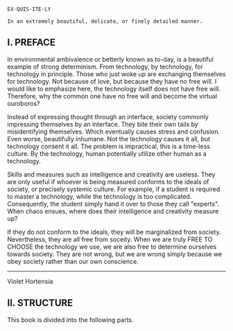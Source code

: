 ```
EX·QUIS·ITE·LY

In an extremely beautiful, delicate, or finely detailed manner.
```

## I. PREFACE

In environmental ambivalence or betterly known as to-day, is a beautiful example of strong determinism. From technology,
by technology, for technology in principle. Those who just woke up are exchanging themselves for technology. Not because
of love, but because they have no free will. I would like to emphasize here, the technology itself does not have free
will. Therefore, why the common one have no free will and become the virtual ouroboros?

Instead of expressing thought through an interface, society commonly impressing themselves by an interface. They bite
their own tails by misidentifying themselves. Which eventually causes stress and confusion. Even worse, beautifully
inhumane. Not the technology causes it all, but technology consent it all. The problem is impractical, this is a
time-less culture. By the technology, human potentially utilize other human as a technology.

Skills and measures such as intelligence and creativity are useless. They are only useful if whoever is being measured
conforms to the ideals of society, or precisely systemic culture. For example, if a student is required to master a
technology, while the technology is too complicated. Consequently, the student simply hand it over to those they call
"experts". When chaos ensues, where does their intelligence and creativity measure up?

If they do not conform to the ideals, they will be marginalized from society. Nevertheless, they are all free from
soceity. When we are truly FREE TO CHOOSE the technology we use, we are also free to determine ourselves towards
society. They are not wrong, but we are wrong simply because we obey society rather than our own conscience.

---

Violet Hortensia

## II. STRUCTURE

This book is divided into the following parts.
